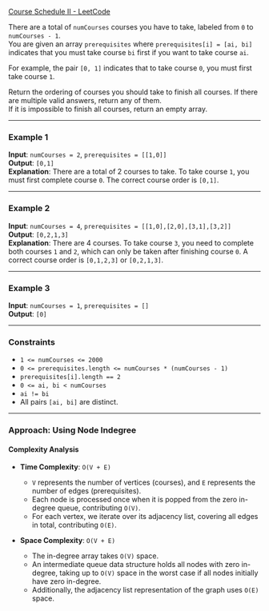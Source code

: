 [Course Schedule II - LeetCode](https://leetcode.com/problems/course-schedule-ii/description/)

There are a total of `numCourses` courses you have to take, labeled from `0` to `numCourses - 1`.  
You are given an array `prerequisites` where `prerequisites[i] = [ai, bi]` indicates that you must take course `bi` first if you want to take course `ai`.

For example, the pair `[0, 1]` indicates that to take course `0`, you must first take course `1`.

Return the ordering of courses you should take to finish all courses. If there are multiple valid answers, return any of them.  
If it is impossible to finish all courses, return an empty array.

---

### Example 1

**Input**: `numCourses = 2`, `prerequisites = [[1,0]]`  
**Output**: `[0,1]`  
**Explanation**: There are a total of 2 courses to take. To take course `1`, you must first complete course `0`. The correct course order is `[0,1]`.

---

### Example 2

**Input**: `numCourses = 4`, `prerequisites = [[1,0],[2,0],[3,1],[3,2]]`  
**Output**: `[0,2,1,3]`  
**Explanation**: There are 4 courses. To take course `3`, you need to complete both courses `1` and `2`, which can only be taken after finishing course `0`. A correct course order is `[0,1,2,3]` or `[0,2,1,3]`.

---

### Example 3

**Input**: `numCourses = 1`, `prerequisites = []`  
**Output**: `[0]`  

---

### Constraints

- `1 <= numCourses <= 2000`
- `0 <= prerequisites.length <= numCourses * (numCourses - 1)`
- `prerequisites[i].length == 2`
- `0 <= ai, bi < numCourses`
- `ai != bi`
- All pairs `[ai, bi]` are distinct.

---

### Approach: Using Node Indegree

#### Complexity Analysis

- **Time Complexity**: `O(V + E)`
  - `V` represents the number of vertices (courses), and `E` represents the number of edges (prerequisites).
  - Each node is processed once when it is popped from the zero in-degree queue, contributing `O(V)`.
  - For each vertex, we iterate over its adjacency list, covering all edges in total, contributing `O(E)`.

- **Space Complexity**: `O(V + E)`
  - The in-degree array takes `O(V)` space.
  - An intermediate queue data structure holds all nodes with zero in-degree, taking up to `O(V)` space in the worst case if all nodes initially have zero in-degree.
  - Additionally, the adjacency list representation of the graph uses `O(E)` space.

